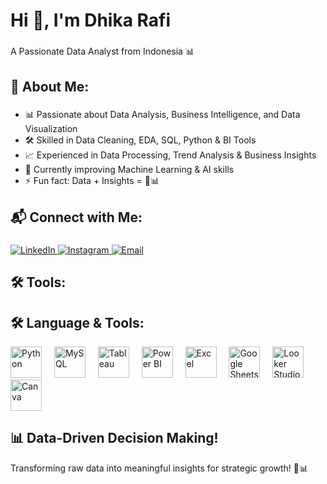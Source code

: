 <h1 align="left">Hi 👋, I'm Dhika Rafi</h1>

###

<p align="left">A Passionate Data Analyst from Indonesia 📊</p>

###

<h2 align="left">👤 About Me:</h2>

###

<ul align="left">
  <li>📊 Passionate about Data Analysis, Business Intelligence, and Data Visualization</li>
  <li>🛠 Skilled in Data Cleaning, EDA, SQL, Python & BI Tools</li>
  <li>📈 Experienced in Data Processing, Trend Analysis & Business Insights</li>
  <li>🚀 Currently improving Machine Learning & AI skills</li>
  <li>⚡ Fun fact: Data + Insights = 🚀📊</li>
</ul>

###

<h2 align="left">📬 Connect with Me:</h2>

###

<p align="left">
  <a href="https://linkedin.com/in/mdhikarafi" target="_blank">
    <img src="https://img.shields.io/badge/LinkedIn-0077B5?style=for-the-badge&logo=linkedin&logoColor=white" alt="LinkedIn"/>
  </a>
  <a href="https://instagram.com/dhika_rafi" target="_blank">
    <img src="https://img.shields.io/badge/Instagram-E4405F?style=for-the-badge&logo=instagram&logoColor=white" alt="Instagram"/>
  </a>
  <a href="mailto:dhikarafiwork@gmail.com">
    <img src="https://img.shields.io/badge/Email-D14836?style=for-the-badge&logo=gmail&logoColor=white" alt="Email"/>
  </a>
</p>

###

<h2 align="left">🛠 Tools:</h2>

###

## 🛠 Language & Tools:

<p align="left">
  <img src="https://cdn.jsdelivr.net/gh/devicons/devicon/icons/python/python-original.svg" height="50" alt="Python"/>
  <img width="12"/>
  <img src="https://cdn.jsdelivr.net/gh/devicons/devicon/icons/mysql/mysql-original.svg" height="50" alt="MySQL"/>
  <img width="12"/>
  <img src="https://upload.wikimedia.org/wikipedia/commons/4/45/Tableau_Logo.png" height="50" alt="Tableau"/>
  <img width="12"/>
  <img src="https://upload.wikimedia.org/wikipedia/commons/c/cf/New_Power_BI_Logo.svg" height="50" alt="Power BI"/>
  <img width="12"/>
  <img src="https://cdn.jsdelivr.net/gh/devicons/devicon/icons/file-type-excel/excel-original.svg" height="50" alt="Excel"/>
  <img width="12"/>
  <img src="https://upload.wikimedia.org/wikipedia/commons/3/3a/Google_Sheets_logo_%282014-2020%29.svg" height="50" alt="Google Sheets"/>
  <img width="12"/>
  <img src="https://upload.wikimedia.org/wikipedia/commons/5/5d/Looker_Studio_Logo_2022.png" height="50" alt="Looker Studio"/>
  <img width="12"/>
  <img src="https://upload.wikimedia.org/wikipedia/commons/e/e3/Canva-icon.png" height="50" alt="Canva"/>
</p>

###

<h2 align="left">📊 Data-Driven Decision Making!</h2>

<p align="left">Transforming raw data into meaningful insights for strategic growth! 🚀📊</p>

